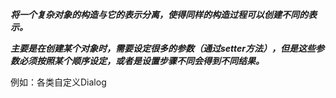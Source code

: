***将一个复杂对象的构造与它的表示分离，使得同样的构造过程可以创建不同的表示。***

***主要是在创建某个对象时，需要设定很多的参数（通过setter方法），但是这些参数必须按照某个顺序设定，或者是设置步骤不同会得到不同结果。***

例如：各类自定义Dialog
